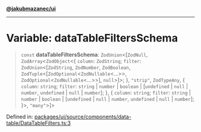 [**@jakubmazanec/ui**](../README.md)

---

# Variable: dataTableFiltersSchema

> `const` **dataTableFiltersSchema**: `ZodUnion`\<\[`ZodNull`, `ZodArray`\<`ZodObject`\<\{ `column`:
> `ZodString`; `filter`: `ZodUnion`\<\[`ZodString`, `ZodNumber`, `ZodBoolean`,
> `ZodTuple`\<\[`ZodOptional`\<`ZodNullable`\<...\>\>, `ZodOptional`\<`ZodNullable`\<...\>\>\],
> `null`\>\]\>; \}, `"strip"`, `ZodTypeAny`, \{ `column`: `string`; `filter`: `string` \| `number`
> \| `boolean` \| \[`undefined` \| `null` \| `number`, `undefined` \| `null` \| `number`\]; \}, \{
> `column`: `string`; `filter`: `string` \| `number` \| `boolean` \| \[`undefined` \| `null` \|
> `number`, `undefined` \| `null` \| `number`\]; \}\>, `"many"`\>\]\>

Defined in:
[packages/ui/source/components/data-table/DataTableFilters.ts:3](https://github.com/jakubmazanec/tools/blob/acfa246dbb1035f65efb7fa114167a3cbefca108/packages/ui/source/components/data-table/DataTableFilters.ts#L3)
